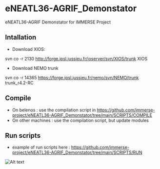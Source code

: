 # eNEATL36-AGRIF_Demonstator
eNEATL36-AGRIF Demonstator for IMMERSE Project

## Intallation

* Download XIOS:

svn co -r 2130 http://forge.ipsl.jussieu.fr/ioserver/svn/XIOS/trunk XIOS

* Download NEMO trunk

svn co -r 14365 https://forge.ipsl.jussieu.fr/nemo/svn/NEMO/trunk trunk_r4.2-RC


## Compile

* On belenos : use the compilation script in https://github.com/immerse-project/eNEATL36-AGRIF_Demonstator/tree/main/SCRIPTS/COMPILE
* On other machines : use the compilation script, but update modules


## Run scripts

* example of run scripts here : https://github.com/immerse-project/eNEATL36-AGRIF_Demonstator/tree/main/SCRIPTS/RUN

![Alt text](https://github.com/immerse-project/eNEATL36-AGRIF_Demonstator/blob/main/FIGURES/figure_AGRIF.png)
